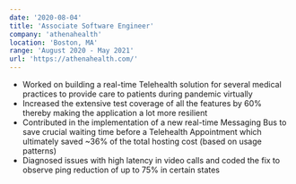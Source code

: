 ```yaml
---
date: '2020-08-04'
title: 'Associate Software Engineer'
company: 'athenahealth'
location: 'Boston, MA'
range: 'August 2020 - May 2021'
url: 'https://athenahealth.com/'
---
```


- Worked on building a real-time Telehealth solution for several medical practices to provide care to patients during pandemic virtually
- Increased the extensive test coverage of all the features by 60% thereby making the application a lot more resilient
- Contributed in the implementation of a new real-time Messaging Bus to save crucial waiting time before a Telehealth Appointment which ultimately saved ~36% of the total hosting cost (based on usage patterns)
- Diagnosed issues with high latency in video calls and coded the fix to observe ping reduction of up to 75% in certain states
